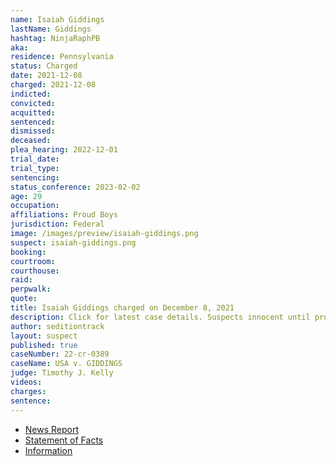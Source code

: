 ```yaml
---
name: Isaiah Giddings
lastName: Giddings
hashtag: NinjaRaphPB
aka:
residence: Pennsylvania
status: Charged
date: 2021-12-08
charged: 2021-12-08
indicted:
convicted:
acquitted:
sentenced:
dismissed:
deceased:
plea_hearing: 2022-12-01
trial_date:
trial_type:
sentencing:
status_conference: 2023-02-02
age: 29
occupation:
affiliations: Proud Boys
jurisdiction: Federal
image: /images/preview/isaiah-giddings.png
suspect: isaiah-giddings.png
booking:
courtroom:
courthouse:
raid:
perpwalk:
quote:
title: Isaiah Giddings charged on December 8, 2021
description: Click for latest case details. Suspects innocent until proven guilty.
author: seditiontrack
layout: suspect
published: true
caseNumber: 22-cr-0389
caseName: USA v. GIDDINGS
judge: Timothy J. Kelly
videos:
charges:
sentence:
---
```

- [News Report](https://www.msn.com/en-us/news/us/3-philly-area-proud-boys-charged-in-jan-6-capitol-riot/ar-AARQELh)
- [Statement of Facts](https://www.justice.gov/usao-dc/case-multi-defendant/file/1481086/download)
- [Information](https://storage.courtlistener.com/recap/gov.uscourts.dcd.249696/gov.uscourts.dcd.249696.40.0.pdf)
